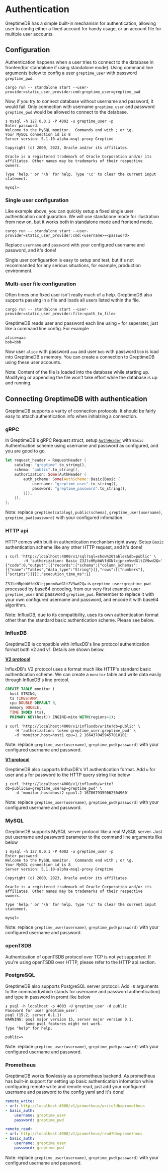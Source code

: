 # Authentication

GreptimeDB has a simple built-in mechanism for authentication, allowing user to config either a fixed account for handy usage, or an account file for multiple user accounts.

## Configuration

Authentication happens when a user tries to connect to the database in frontend(or standalone if using standalone mode). Using command line arguments below to config a user `greptime_user` with password `greptime_pwd`.

```shell
cargo run -- standalone start --user-provider=static_user_provider:cmd:greptime_user=greptime_pwd
```

Now, if you try to connect database without username and password, it would fail. Only connection with username `greptime_user` and password `greptime_pwd` would be allowed to connect to the database.

```shell
❯ mysql -h 127.0.0.1 -P 4002 -u greptime_user -p
Enter password:
Welcome to the MySQL monitor.  Commands end with ; or \g.
Your MySQL connection id is 8
Server version: 5.1.10-alpha-msql-proxy Greptime

Copyright (c) 2000, 2023, Oracle and/or its affiliates.

Oracle is a registered trademark of Oracle Corporation and/or its
affiliates. Other names may be trademarks of their respective
owners.

Type 'help;' or '\h' for help. Type '\c' to clear the current input statement.

mysql>
```

### Single user configuration

Like example above, you can quickly setup a fixed single user authentication configuaration. We will use standalone mode for illustration from now on, but it works both in standalone mode and frontend mode.

```shell
cargo run -- standalone start --user-provider=static_user_provider:cmd:<username>=<password>
```

Replace `username` and `password` with your configured username and password, and it's done!

Single user configuartion is easy to setup and test, but it's not recommanded for any serious situations, for example, production environment.

### Multi-user file configuration

Often times one fixed user isn't really much of a help. GreptimeDB also supports passing in a file and loads all users listed within the file.

```shell
cargo run -- standalone start --user-provider=static_user_provider:file:<path_to_file>
```

GreptimeDB reads user and password each line using `=` for seperater, just like a command line config. For example

```
alice=aaa
bob=bbb
```

Now user `alice` with password `aaa` and user `bob` with password `bbb` is load into GreptimeDB's memory. You can create a connection to GreptimeDB using these user accounts.

Note: Content of the file is loaded into the database while starting up. Modifying or appending the file won't take effort while the database is up and running.

## Connecting GreptimeDB with authentication

GreptimeDB supports a varity of connection protocols. It should be fairly easy to attach authentication info when initialzing a connection.

### gRPC

In GreptimeDB's gRPC Request struct, setup [`AuthHeader`](https://github.com/GreptimeTeam/greptime-proto/blob/ad0187295035e83f76272da553453e649b7570de/proto/greptime/v1/database.proto#L21) with `Basic` Authentication scheme using username and password as configured, and you are good to go.

```Rust
let request_header = RequestHeader {
    catalog: "greptime".to_string(),
    schema: "public".to_string(),
    authorization: Some(AuthHeader {
        auth_scheme: Some(AuthScheme::Basic(Basic {
            username: "greptime_user".to_string(),
            password: "greptime_password".to_string(),
        })),
    }),
};
```

Note: replace `greptime(catalog)`, `public(schema)`, `greptime_user(username)`, `greptime_pwd(password)` with your configured infomation.

### HTTP api
HTTP comes with built-in authentication mechanism right away. Setup `Basic` authentication scheme like any other HTTP request, and it's done!

```shell
❯ curl 'http://localhost:4000/v1/sql?sql=show%20tables&db=public' \
        -H 'authorization: Basic Z3JlcHRpbWVfdXNlcjpncmVwdGltZV9wd2Q='
{"code":0,"output":[{"records":{"schema":{"column_schemas":[{"name":"Tables","data_type":"String"}]},"rows":[["numbers"],["scripts"]]}}],"execution_time_ms":1}
```

`Z3JlcHRpbWVfdXNlcjpncmVwdGltZV9wd2Q=` is `greptime_user:greptime_pwd` processed by base64 encoding, from our very first example user `greptime_user` and password `greptime_pwd`. Remember to replace it with your own configured username and password, and encode it with base64 algorithm.

Note: InfluxDB, due to its compatibility, uses its own authentication format other than the standard basic authentication scheme. Please see below.

### InfluxDB

GreptimeDB is compatible with InfluxDB's line protocol authentication format both v2 and v1. Details are shown below.

**[V2 protocol](https://docs.influxdata.com/influxdb/v1.8/tools/api/?t=Auth+Enabled#apiv2query-http-endpoint)**

InfluxDB's V2 protocol uses a format much like HTTP's standard basic authentication scheme. We can create a `monitor` table and write data easily through InfluxDB's line protcol. 

```SQL
CREATE TABLE monitor (
  host STRING,
  ts TIMESTAMP,
  cpu DOUBLE DEFAULT 0,
  memory DOUBLE,
  TIME INDEX (ts),
  PRIMARY KEY(host)) ENGINE=mito WITH(regions=1);
```

```shell
❯ curl 'http://localhost:4000/v1/influxdb/write?db=public' \
    -H 'authorization: token greptime_user:greptime_pwd' \
    -d 'monitor,host=host1 cpu=1.2 1664370459457010101'
```

Note: replace `greptime_user(username)`, `greptime_pwd(password)` with your configured username and password.

**[V1 protocol](https://docs.influxdata.com/influxdb/v1.8/tools/api/?t=Auth+Enabled#query-string-parameters-1)**

GreptimeDB also supports InfluxDB's V1 authentication format. Add `u` for user and `p` for password to the HTTP query string like below

```shell
❯ curl 'http://localhost:4000/v1/influxdb/write?db=public&u=greptime_user&p=greptime_pwd' \
    -d 'monitor,host=host2 cpu=1.2 1678679359062504960'
```

Note: replace `greptime_user(username)`, `greptime_pwd(password)` with your configured username and password.

### MySQL

GreptimeDB supports MySQL server protocol like a real MySQL server. Just put username and password parameter to the command line arguments like below

```shell
❯ mysql -h 127.0.0.1 -P 4002 -u greptime_user -p
Enter password:
Welcome to the MySQL monitor.  Commands end with ; or \g.
Your MySQL connection id is 8
Server version: 5.1.10-alpha-msql-proxy Greptime

Copyright (c) 2000, 2023, Oracle and/or its affiliates.

Oracle is a registered trademark of Oracle Corporation and/or its
affiliates. Other names may be trademarks of their respective
owners.

Type 'help;' or '\h' for help. Type '\c' to clear the current input statement.

mysql>
```

Note: replace `greptime_user(username)`, `greptime_pwd(password)` with your configured username and password.

### openTSDB

Authentication of openTSDB protocol over TCP is not yet supported. If you're using openTSDB over HTTP, please refer to the HTTP api section.

### PostgreSQL

GreptimeDB also supports PostgreSQL server protocol. Add `-U` arguments to the command(which stands for username and password authentication) and type in password in promt like below

```shell
❯ psql -h localhost -p 4003 -U greptime_user -d public
Password for user greptime_user:
psql (15.2, server 0.1.1)
WARNING: psql major version 15, server major version 0.1.
         Some psql features might not work.
Type "help" for help.

public=>
```

Note: replace `greptime_user(username)`, `greptime_pwd(password)` with your configured username and password.

### Prometheus

GreptimeDB works flowlessly as a prometheus backend. As prometheus has built-in support for setting up basic authentication infomation while configuring remote write and remote read, just add your configured username and password to the config yaml and it's done!

```yaml
remote_write:
- url: http://localhost:4000/v1/prometheus/write?db=prometheus
- basic_auth:
    username: greptime_user
    password: greptime_pwd

remote_read:
- url: http://localhost:4000/v1/prometheus/read?db=prometheus
- basic_auth:
    username: greptime_user
    password: greptime_pwd
```

Note: replace `greptime_user(username)`, `greptime_pwd(password)` with your configured username and password.